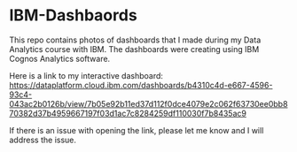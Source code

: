 # IBM-Dashbaords

This repo contains photos of dashboards that I made during my Data Analytics course with IBM.
The dashboards were creating using IBM Cognos Analytics software.

Here is a link to my interactive dashboard: https://dataplatform.cloud.ibm.com/dashboards/b4310c4d-e667-4596-93c4-043ac2b0126b/view/7b05e92b11ed37d112f0dce4079e2c062f63730ee0bb870382d37b4959667197f03d1ac7c8284259df110030f7b8435ac9

If there is an issue with opening the link, please let me know and I will address the issue.
